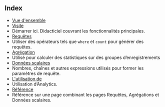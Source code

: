 
## Index

- [Vue d'ensemble](../articles/application-insights/app-insights-analytics.md)
- [Visite](../articles/application-insights/app-insights-analytics-tour.md)
 - Démarrer ici. Didacticiel couvrant les fonctionnalités principales.
- [Requêtes](../articles/application-insights/app-insights-analytics-queries.md)
 - Utiliser des opérateurs tels que `where` et `count` pour générer des requêtes.
- [Agrégation](../articles/application-insights/app-insights-analytics-aggregations.md)
 - Utilisé pour calculer des statistiques sur des groupes d’enregistrements
- [Données scalaires](../articles/application-insights/app-insights-analytics-scalars.md)
 - Nombres, chaînes et autres expressions utilisés pour former les paramètres de requête.
- [L'utilisation de](../articles/application-insights/app-insights-analytics-using.md)
 - Utilisation d’Analytics.
- [Référence](../articles/application-insights/app-insights-analytics-reference.md)
 - Référence sur une page combinant les pages Requêtes, Agrégations et Données scalaires.

<!---HONumber=AcomDC_0330_2016-->